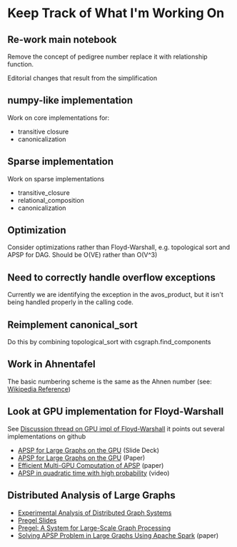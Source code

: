 # Keep Track of What I'm Working On

## Re-work main notebook
Remove the concept of pedigree number replace it with relationship function.

Editorial changes that result from the simplification

## numpy-like implementation
Work on core implementations for:
 
 * transitive closure
 * canonicalization
 
## Sparse implementation
Work on sparse implementations

* transitive_closure
* relational_composition
* canonicalization

## Optimization
Consider optimizations rather than Floyd-Warshall, e.g. topological sort and APSP for DAG. Should be O(VE) rather than O(V^3)

## Need to correctly handle overflow exceptions
Currently we are identifying the exception in the avos_product, but it isn't 
being handled properly in the calling code.

## Reimplement canonical_sort
Do this by combining topological_sort with csgraph.find_components

## Work in Ahnentafel
The basic numbering scheme is the same as the Ahnen number (see: [Wikipedia Reference](https://en.wikipedia.org/wiki/Ahnentafel))

## Look at GPU implementation for Floyd-Warshall
See [Discussion thread on GPU impl of Floyd-Warshall](https://devtalk.nvidia.com/default/topic/534223/simple-cuda-implementation-of-the-floyd-warshall-graph-algorithm/)
it points out several implementations on github

* [APSP for Large Graphs on the GPU](https://www.cis.upenn.edu/~cis565/LECTURES/APSP.pdf) (Slide Deck)
* [APSP for Large Graphs on the GPU](https://repository.upenn.edu/cgi/viewcontent.cgi?article=1213&context=hms) (Paper)
* [Efficient Multi-GPU Computation of APSP](https://public.lanl.gov/sunil/pubs/ipdps14.pdf) (paper)
* [APSP in quadratic time with high probability](https://www.youtube.com/watch?v=cn9W2zvD25U&list=ULXZyNMWCZht4&index=3867) (video)

## Distributed Analysis of Large Graphs

* [Experimental Analysis of Distributed Graph Systems](https://arxiv.org/pdf/1806.08082.pdf)
* [Pregel Slides](http://people.apache.org/~edwardyoon/documents/pregel.pdf)
* [Pregel: A System for Large-Scale Graph Processing](https://kowshik.github.io/JPregel/pregel_paper.pdf)
* [Solving APSP Problem in Large Graphs Using Apache Spark](https://arxiv.org/pdf/1902.04446.pdf) (paper)
